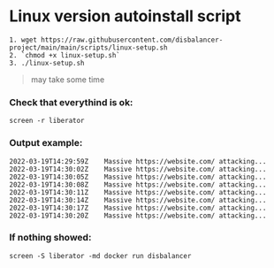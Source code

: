 # Linux version autoinstall script
```
1. wget https://raw.githubusercontent.com/disbalancer-project/main/main/scripts/linux-setup.sh  
2. `chmod +x linux-setup.sh`  
3. ./linux-setup.sh
```
> may take some time  

### Check that everythind is ok:  

```
screen -r liberator
```
  
### Output example:  
```
2022-03-19T14:29:59Z	Massive https://website.com/ attacking...
2022-03-19T14:30:02Z	Massive https://website.com/ attacking...
2022-03-19T14:30:05Z	Massive https://website.com/ attacking...
2022-03-19T14:30:08Z	Massive https://website.com/ attacking...
2022-03-19T14:30:11Z	Massive https://website.com/ attacking...
2022-03-19T14:30:14Z	Massive https://website.com/ attacking...
2022-03-19T14:30:17Z	Massive https://website.com/ attacking...
2022-03-19T14:30:20Z	Massive https://website.com/ attacking...
```

### If nothing showed:  
```
screen -S liberator -md docker run disbalancer
```
